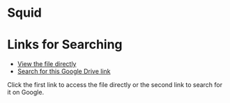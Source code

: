 # Squid
# Links for Searching

- [View the file directly](https://drive.google.com/file/d/1lywMBXN9ciWKrEtEcUPr_gnj2FlGM_o8/view?usp=drivesdk)
- [Search for this Google Drive link](https://www.google.com/search?q=https://drive.google.com/file/d/1lywMBXN9ciWKrEtEcUPr_gnj2FlGM_o8/view?usp=drivesdk)

Click the first link to access the file directly or the second link to search for it on Google.
